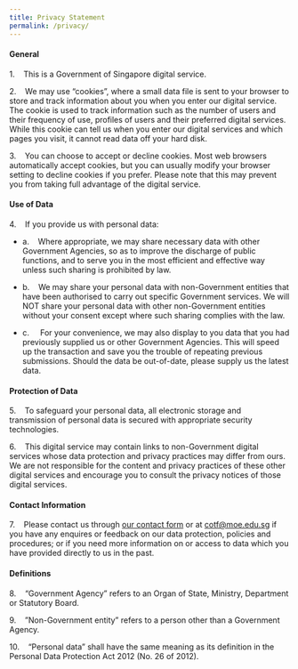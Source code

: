```yaml
---
title: Privacy Statement
permalink: /privacy/
---
```

#### **General**

1.    This is a Government of Singapore digital service.

2.    We may use “cookies”, where a small data file is sent to your browser to store and track information about you when you enter our digital service. The cookie is used to track information such as the number of users and their frequency of use, profiles of users and their preferred digital services. While this cookie can tell us when you enter our digital services and which pages you visit, it cannot read data off your hard disk.

3.    You can choose to accept or decline cookies. Most web browsers automatically accept cookies, but you can usually modify your browser setting to decline cookies if you prefer. Please note that this may prevent you from taking full advantage of the digital service.

#### **Use of Data**

4.    If you provide us with personal data:

* a.    Where appropriate, we may share necessary data with other Government Agencies, so as to improve the discharge of public functions, and to serve you in the most efficient and effective way unless such sharing is prohibited by law.

* b.    We may share your personal data with non-Government entities that have been authorised to carry out specific Government services. We will NOT share your personal data with other non-Government entities without your consent except where such sharing complies with the law.

* c.     For your convenience, we may also display to you data that you had previously supplied us or other Government Agencies. This will speed up the transaction and save you the trouble of repeating previous submissions. Should the data be out-of-date, please supply us the latest data.

#### **Protection of Data**

5.    To safeguard your personal data, all electronic storage and transmission of personal data is secured with appropriate security technologies.

6.    This digital service may contain links to non-Government digital services whose data protection and privacy practices may differ from ours. We are not responsible for the content and privacy practices of these other digital services and encourage you to consult the privacy notices of those digital services.

#### **Contact Information**

7.    Please contact us through [our contact form](https://form.gov.sg/6361dd34be44fe00120b0535) or at [cotf@moe.edu.sg](mailto:cotf@moe.edu.sg) if you have any enquires or feedback on our data protection, policies and procedures; or if you need more information on or access to data which you have provided directly to us in the past.

#### **Definitions**

8.    “Government Agency” refers to an Organ of State, Ministry, Department or Statutory Board.

9.    ”Non-Government entity” refers to a person other than a Government Agency.

10.    “Personal data” shall have the same meaning as its definition in the Personal Data Protection Act 2012 (No. 26 of 2012).